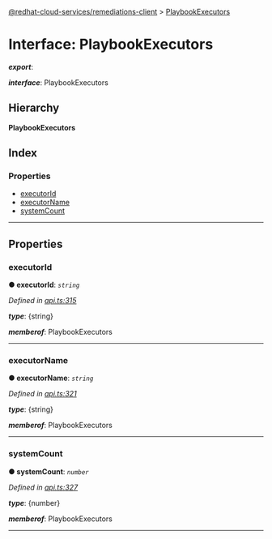 [@redhat-cloud-services/remediations-client](../README.md) > [PlaybookExecutors](../interfaces/playbookexecutors.md)

# Interface: PlaybookExecutors

*__export__*: 

*__interface__*: PlaybookExecutors

## Hierarchy

**PlaybookExecutors**

## Index

### Properties

* [executorId](playbookexecutors.md#executorid)
* [executorName](playbookexecutors.md#executorname)
* [systemCount](playbookexecutors.md#systemcount)

---

## Properties

<a id="executorid"></a>

###  executorId

**● executorId**: *`string`*

*Defined in [api.ts:315](https://github.com/RedHatInsights/javascript-clients/blob/master/packages/remediations/api.ts#L315)*

*__type__*: {string}

*__memberof__*: PlaybookExecutors

___
<a id="executorname"></a>

###  executorName

**● executorName**: *`string`*

*Defined in [api.ts:321](https://github.com/RedHatInsights/javascript-clients/blob/master/packages/remediations/api.ts#L321)*

*__type__*: {string}

*__memberof__*: PlaybookExecutors

___
<a id="systemcount"></a>

###  systemCount

**● systemCount**: *`number`*

*Defined in [api.ts:327](https://github.com/RedHatInsights/javascript-clients/blob/master/packages/remediations/api.ts#L327)*

*__type__*: {number}

*__memberof__*: PlaybookExecutors

___

